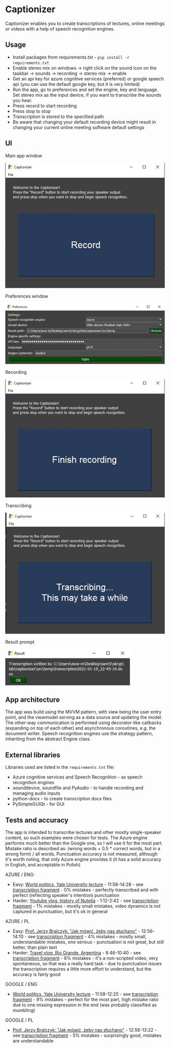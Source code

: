 # Captionizer

Captionizer enables you to create transcriptions of lectures, online meetings or videos with a help of speech recognition engines.


## Usage

- Install packages from requirements.txt - `pip install -r reguirements.txt`
- Enable stereo mix on windows -> right click on the sound icon on the taskbar -> sounds -> recording -> stereo mix -> enable
- Get an api key for azure cognitive services (preferred) or google speech api (you can use the default google key, but it is very limited)
- Run the app, go to preferences and set the engine, key and language. Set stereo mix as the input device, if you want to transcribe the sounds you hear.
- Press record to start recording
- Press stop to stop
- Transcription is stored to the specified path
- Be aware that changing your default recording device might result in changing your current online meeting software default settings


## UI

Main app window

![image info](./src/examples/images/main.JPG)

Preferences window

![image info](./src/examples/images/preferences.JPG)

Recording

![image info](./src/examples/images/recording.JPG)

Transcribing

![image info](./src/examples/images/transcription.JPG)

Result prompt

![image info](./src/examples/images/result.JPG)


## App architecture

The app was build using the MVVM pattern, with view being the user entry point, and the viewmodel serving as a data source and updating the model.
The other-way communication is performed using decorator-like callbacks (expanding on top of each other) and asynchronous coroutines,
e.g. the document writer. Speech recognition engines use the strategy pattern, inheriting from the abstract Engine class.

## External libraries

Libraries used are listed in the `requirements.txt` file:

- Azure cognitive services and Speech Recognition - as speech recognition engines
- sounddevice, soundfile and PyAudio - to handle recording and managing audio inputs
- python-docx - to create transcription docx files
- PySimpleGUIQt - for GUI


## Tests and accuracy

The app is intended to transcribe lectures and other mostly single-speaker content, so such examples were chosen for tests.
The Azure engine performs much better than the Google one, so I will use it for the most part.
Mistake ratio is described as: (wrong words + 0.5 * correct words, but in a wrong form) / all words.
Punctuation accuracy is not measured, although it's worth noting, that only Azure engine provides it 
(it has a solid accuracy in English, and acceptable in Polish)

AZURE / ENG:

- Easy: [World politics, Yale University lecture](https://youtu.be/BDqvzFY72mg?t=717) - 11:58-14:28 - see 
  [transcription fragment](https://github.com/MaciejMarkiewicz/captionizer/tree/master/src/examples/eng-azure.docx) - 0% mistakes -
  perfectly transcribed and with perfect (reflecting speaker's intention) punctuation
- Harder: [Youtube vlog, history of Nutella](https://www.youtube.com/watch?v=539ynhsbboY?t=72) - 1:12-2:42 - see 
  [transcription fragment](https://github.com/MaciejMarkiewicz/captionizer/tree/master/src/examples/eng-azure-2.docx) - 1% mistakes -
  mostly small mistakes, video dynamics is not captured in punctuation, but it's ok in general

AZURE / PL

- Easy: [Prof. Jerzy Bralczyk: "Jak mówić, żeby nas słuchano"](https://youtu.be/TG4ZAGnlPOY?t=775) - 12:56-14:10 - see 
  [transcription fragment](https://github.com/MaciejMarkiewicz/captionizer/tree/master/src/examples/pl-azure.docx) - 4% mistakes -
  mostly small, understandable mistakes, one serious - punctuation is not great, but still better, than plain text
- Harder: [Travel vlog, Rio Grande, Argentina](https://youtu.be/TaHGtd1WC7A?t=523) - 8:46-10:40 - see 
  [transcription fragment](https://github.com/MaciejMarkiewicz/captionizer/tree/master/src/examples/pl-azure-2.docx) - 6% mistakes -
  it's a non-scripted video, very spontaneous, so that was a really hard task - due to punctuation issues the transcription requires
  a little more effort to understand, but the accuracy is fairly good

GOOGLE / ENG
- [World politics, Yale University lecture](https://youtu.be/BDqvzFY72mg?t=717) - 11:58-12:25 - see 
  [transcription fragment](https://github.com/MaciejMarkiewicz/captionizer/tree/master/src/examples/eng-google.docx) - 9% mistakes - 
  perfect for the most part, high mistake ratio due to one missing expression in the end (was probably classified as mumbling)

GOOGLE / PL

- [Prof. Jerzy Bralczyk: "Jak mówić, żeby nas słuchano"](https://youtu.be/TG4ZAGnlPOY?t=775) - 12:56-13:22 - see 
  [transcription fragment](https://github.com/MaciejMarkiewicz/captionizer/tree/master/src/examples/pl-azure.docx) - 5% mistakes -
  surprisingly good, mistakes are understandable